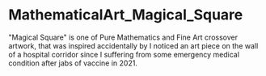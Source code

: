# MathematicalArt_Magical_Square
"Magical Square" is one of Pure Mathematics and Fine Art crossover artwork, that was inspired accidentally by I noticed an art piece on the wall of a hospital corridor since I suffering from some emergency medical condition after jabs of vaccine in 2021.

